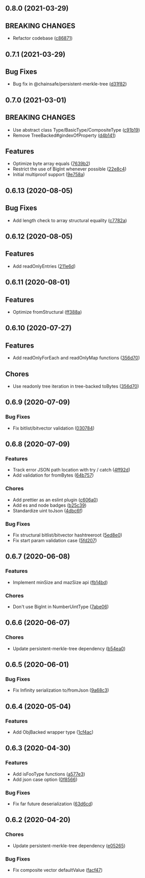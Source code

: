 ## 0.8.0 (2021-03-29)

## BREAKING CHANGES

- Refactor codebase ([c86871](https://github.com/chainsafe/ssz/commit/c86871))

## 0.7.1 (2021-03-29)

## Bug Fixes

- Bug fix in @chainsafe/persistent-merkle-tree ([d31f82](https://github.com/chainsafe/ssz/commit/d31f82))

## 0.7.0 (2021-03-01)

## BREAKING CHANGES
- Use abstract class Type/BasicType/CompositeType ([c91b19](https://github.com/chainsafe/ssz/commit/c91b19))
- Remove TreeBacked<T>#gindexOfProperty ([d4b141](https://github.com/chainsafe/ssz/commit/d4b141))

## Features

- Optimize byte array equals ([7639b2](https://github.com/chainsafe/ssz/commit/7639b2))
- Restrict the use of BigInt whenever possible ([22e8c4](https://github.com/chainsafe/ssz/commit/22e8c4))
- Initial multiproof support ([9e758a](https://github.com/chainsafe/ssz/commit/9e758a))

## 0.6.13 (2020-08-05)

## Bug Fixes

- Add length check to array structural equality ([c7782a](https://github.com/chainsafe/ssz/commit/c7782a))

## 0.6.12 (2020-08-05)

## Features

- Add readOnlyEntries ([211e6d](https://github.com/chainsafe/ssz/commit/211e6d))

## 0.6.11 (2020-08-01)

## Features

- Optimize fromStructural ([ff388a](https://github.com/chainsafe/ssz/commit/ff388a))

## 0.6.10 (2020-07-27)

## Features

- Add readOnlyForEach and readOnlyMap functions ([356d70](https://github.com/chainsafe/ssz/commit/356d70))

## Chores

- Use readonly tree iteration in tree-backed toBytes ([356d70](https://github.com/chainsafe/ssz/commit/356d70))

## 0.6.9 (2020-07-09)

### Bug Fixes

- Fix bitlist/bitvector validation ([030784](https://github.com/chainsafe/ssz/commit/030784))

## 0.6.8 (2020-07-09)

### Features

- Track error JSON path location with try / catch ([4ff92d](https://github.com/chainsafe/ssz/commit/4ff92d))
- Add validation for fromBytes ([64b757](https://github.com/chainsafe/ssz/commit/64b757))

### Chores

- Add prettier as an eslint plugin ([c606a0](https://github.com/chainsafe/ssz/commit/c606a0))
- Add es and node badges ([b25c39](https://github.com/chainsafe/ssz/commit/b25c39))
- Standardize uint toJson ([4dbc6f](https://github.com/chainsafe/ssz/commit/4dbc6f))

### Bug Fixes

- Fix structural bitlist/bitvector hashtreeroot ([5ed8e0](https://github.com/chainsafe/ssz/commit/5ed8e0))
- Fix start param validation case ([5fd207](https://github.com/chainsafe/ssz/commit/5fd207))

## 0.6.7 (2020-06-08)

### Features

- Implement minSize and mazSize api ([fb14bd](https://github.com/chainsafe/ssz/commit/fb14bd))

### Chores

- Don't use BigInt in NumberUintType ([7abe06](https://github.com/chainsafe/ssz/commit/7abe06))

## 0.6.6 (2020-06-07)

### Chores

- Update persistent-merkle-tree dependency ([b54ea0](https://github.com/chainsafe/ssz/commit/b54ea0))

## 0.6.5 (2020-06-01)

### Bug Fixes

- Fix Infinity serialization to/fromJson ([9a68c3](https://github.com/chainsafe/ssz/commit/9a68c3))

## 0.6.4 (2020-05-04)

### Features

- Add ObjBacked wrapper type ([1cf4ac](https://github.com/chainsafe/ssz/commit/1cf4ac))

## 0.6.3 (2020-04-30)

### Features

- Add isFooType functions ([a577e3](https://github.com/chainsafe/ssz/commit/a577e3))
- Add json case option ([0f8566](https://github.com/chainsafe/ssz/commit/0f8566))

### Bug Fixes

- Fix far future deserialization ([63d6cd](https://github.com/chainsafe/ssz/commit/63d6cd))

## 0.6.2 (2020-04-20)

### Chores

- Update persistent-merkle-tree dependency ([e05265](https://github.com/chainsafe/ssz/commit/e05265))

### Bug Fixes

- Fix composite vector defaultValue ([facf47](https://github.com/chainsafe/ssz/commit/facf47))
